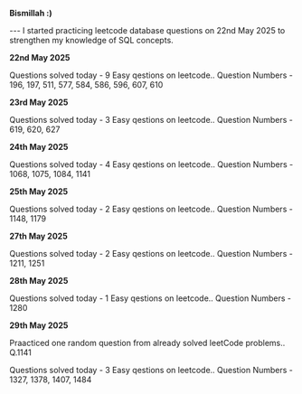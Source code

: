 **Bismillah :)**

--- I started practicing leetcode database questions on 22nd May 2025 to strengthen my knowledge of SQL concepts.

**22nd May 2025**

Questions solved today - 9 Easy qestions on leetcode..
Question Numbers - 196, 197, 511, 577, 584, 586, 596, 607, 610

**23rd May 2025**

Questions solved today - 3 Easy qestions on leetcode..
Question Numbers - 619, 620, 627

**24th May 2025**

Questions solved today - 4 Easy qestions on leetcode..
Question Numbers - 1068, 1075, 1084, 1141

**25th May 2025**

Questions solved today - 2 Easy qestions on leetcode..
Question Numbers - 1148, 1179

**27th May 2025**

Questions solved today - 2 Easy qestions on leetcode..
Question Numbers - 1211, 1251

**28th May 2025**

Questions solved today - 1 Easy qestions on leetcode..
Question Numbers - 1280

**29th May 2025**

Praacticed one random question from already solved leetCode problems.. Q.1141

Questions solved today - 3 Easy qestions on leetcode..
Question Numbers - 1327, 1378, 1407, 1484







